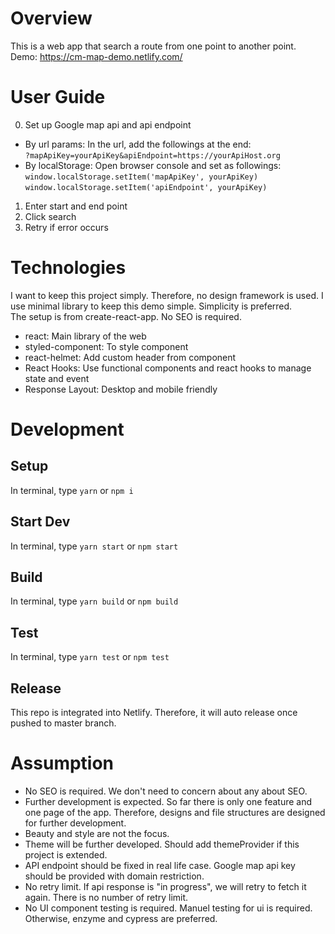 # Overview
This is a web app that search a route from one point to another point.  
Demo: https://cm-map-demo.netlify.com/

# User Guide
0. Set up Google map api and api endpoint
- By url params: In the url, add the followings at the end:  
`?mapApiKey=yourApiKey&apiEndpoint=https://yourApiHost.org`
- By localStorage: Open browser console and set as followings: `window.localStorage.setItem('mapApiKey', yourApiKey)`  
`window.localStorage.setItem('apiEndpoint', yourApiKey)`
1. Enter start and end point
2. Click search
3. Retry if error occurs

# Technologies
I want to keep this project simply. Therefore, no design framework is used. I use minimal library to keep this demo simple. Simplicity is preferred.  
The setup is from create-react-app. No SEO is required.
- react: Main library of the web
- styled-component: To style component
- react-helmet: Add custom header from component
- React Hooks: Use functional components and react hooks to manage state and event
- Response Layout: Desktop and mobile friendly

# Development
## Setup
In terminal, type `yarn` or `npm i`
## Start Dev
In terminal, type `yarn start` or `npm start`
## Build
In terminal, type `yarn build` or `npm build`
## Test
In terminal, type `yarn test` or `npm test`

## Release
This repo is integrated into Netlify. Therefore, it will auto release once pushed to master branch. 

# Assumption
- No SEO is required. We don't need to concern about any about SEO.
- Further development is expected. So far there is only one feature and one page of the app. Therefore, designs and file structures are designed for further development. 
- Beauty and style are not the focus. 
- Theme will be further developed. Should add themeProvider if this project is extended. 
- API endpoint should be fixed in real life case. Google map api key should be provided with domain restriction. 
- No retry limit. If api response is "in progress", we will retry to fetch it again. There is no number of retry limit.
- No UI component testing is required. Manuel testing for ui is required. Otherwise, enzyme and cypress are preferred.